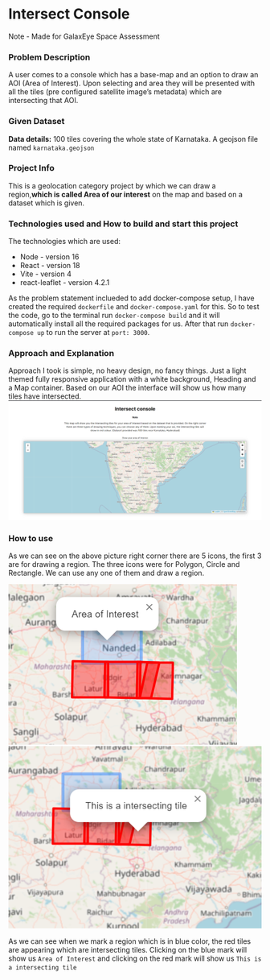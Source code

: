 # Intersect Console

Note - Made for GalaxEye Space Assessment

### Problem Description

A user comes to a console which has a base-map and an option to draw an AOI (Area of Interest). Upon selecting and area they will be presented with all the tiles (pre configured satellite image’s metadata) which are intersecting that AOI.

### Given Dataset

**Data details:** 100 tiles covering the whole state of Karnataka. A geojson file named `karnataka.geojson`

### Project Info

This is a geolocation category project by which we can draw a region,**which is called Area of our interest** on the map and based on a dataset which is given.

### Technologies used and How to build and start this project

The technologies which are used:

- Node - version 16
- React - version 18
- Vite - version 4
- react-leaflet - version 4.2.1

As the problem statement inclueded to add docker-compose setup, I have created the required `dockerfile` and `docker-compose.yaml` for this. So to test the code, go to the terminal run `docker-compose build` and it will automatically install all the required packages for us. After that run `docker-compose up` to run the server at `port: 3000`.

### Approach and Explanation

Approach I took is simple, no heavy design, no fancy things. Just a light themed fully responsive application with a white background, Heading and a Map container. Based on our AOI the interface will show us how many tiles have intersected.
![Alt text](image.png)

### How to use

As we can see on the above picture right corner there are 5 icons, the first 3 are for drawing a region. The three icons were for Polygon, Circle and Rectangle. We can use any one of them and draw a region.

![Alt text](image-1.png)
![Alt text](image-2.png)

As we can see when we mark a region which is in blue color, the red tiles are appearing which are intersecting tiles. Clicking on the blue mark will show us `Area of Interest` and clicking on the red mark will show us `This is a intersecting tile`
